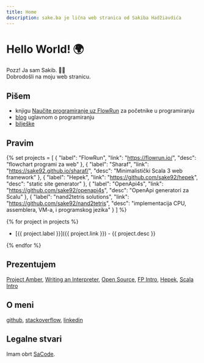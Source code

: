 ```yaml
---
title: Home
description: sake.ba je lična web stranica od Sakiba Hadžiavdića
---
```


# Hello World! 🌍

Pozz! Ja sam Sakib. 🙋‍♂️  
Dobrodošli na moju web stranicu.


## Pišem
- knjigu [Naučite programiranje uz FlowRun](https://leanpub.com/nauciteprogramiranjeuzflowrun) za početnike u programiranju
- [blog](https://blog.sake.ba) uglavnom o programiranju
- [bilješke](https://github.com/sake92/notes)


## Pravim
{%
set projects = [
    { "label": "FlowRun", "link": "https://flowrun.io/", "desc": "flowchart programi za web" },
    { "label": "Sharaf", "link": "https://sake92.github.io/sharaf/", "desc": "Minimalistički Scala 3 web framework" },
    { "label": "Hepek", "link": "https://github.com/sake92/hepek", "desc": "static site generator" },
    { "label": "OpenApi4s", "link": "https://github.com/sake92/openapi4s", "desc": "OpenApi generatori za Scalu" },
    { "label": "nand2tetris solutions", "link": "https://github.com/sake92/nand2tetris", "desc": "implementacija CPU, assemblera, VM-a, i programskog jezika" }
]
%}

{% for project in projects %}
- [{{ project.label }}]({{ project.link }}) - {{ project.desc }}

{% endfor %}


## Prezentujem

[Project Amber](https://sake.ba/presentations/2020-09-09%20Amber%20-%20JUGBA),
[Writing an Interpreter](https://sake.ba/presentations/2020-01-07%20Writing%20an%20interpreter%20-%20OpenWeb%20Sarajevo),
[Open Source](https://sake.ba/presentations/2018-10-27%20OpenSource%20-%20Hacktoberfest%20Sarajevo),
[FP Intro](https://sake.ba/presentations/2018-09-08%20FP%20intro%20-%20freeCodeCamp%20Sarajevo),
[Hepek](https://sake.ba/presentations/2018-08-28%20Hepek%20-%20OpenWeb%20Sarajevo),
[Scala Intro](https://sake.ba/presentations/2018-01-23%20Scala%20intro%20-%20OpenWeb%20Sarajevo)


## O meni

[github](https://github.com/sake92),
[stackoverflow](https://stackoverflow.com/users/4496364/insan-e),
[linkedin](https://www.linkedin.com/in/sakib-hadziavdic)


## Legalne stvari

Imam obrt [SaCode](https://sacode.dev/).
